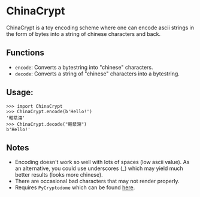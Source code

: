 # ChinaCrypt

ChinaCrypt is a toy encoding scheme where one can encode ascii strings in the form of bytes into a string of chinese characters and back.

## Functions

* `encode`: Converts a bytestring into "chinese" characters.
* `decode`: Converts a string of "chinese" characters into a bytestring.

## Usage:
```
>>> import ChinaCrypt
>>> ChinaCrypt.encode(b'Hello!')
'䡥汬漡'
>>> ChinaCrypt.decode("䡥汬漡")
b'Hello!'
```
## Notes

* Encoding doesn't work so well with lots of spaces (low ascii value). As an alternative, you could use underscores (_) which may yield much better results (looks more chinese).
* There are occasional bad characters that may not render properly.
* Requires `PyCryptodome` which can be found [here](https://pycryptodome.readthedocs.io/en/latest/src/installation.html).
